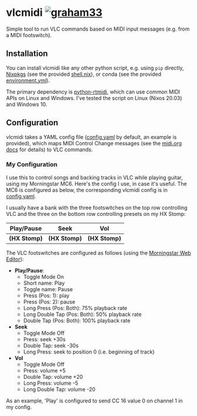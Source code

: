 # vlcmidi [![graham33](https://circleci.com/gh/graham33/vlcmidi.svg?style=svg)](https://app.circleci.com/pipelines/github/graham33/vlcmidi)
Simple tool to run VLC commands based on MIDI input messages (e.g. from a MIDI
footswitch).

## Installation
You can install vlcmidi like any other python script, e.g. using `pip` directly,
[Nixpkgs] (see the provided [shell.nix](./shell.nix)), or conda (see the
provided [environment.yml](./environment.yml)).

The primary dependency is [python-rtmidi], which can use common MIDI APIs on
Linux and Windows. I've tested the script on Linux (Nixos 20.03) and Windows 10.

## Configuration
vlcmidi takes a YAML config file ([config.yaml](./config.yaml) by default, an
example is provided), which maps MIDI Control Change messages (see the [midi.org
docs] for details) to VLC commands.

### My Configuration
I use this to control songs and backing tracks in VLC while playing guitar,
using my Morningstar MC6. Here's the config I use, in case it's useful. The MC6
is configured as below, the corresponding vlcmidi config is in
[config.yaml](./config.yaml).

I usually have a bank with the three footswitches on the top row controlling VLC
and the three on the bottom row controlling presets on my HX Stomp:

| Play/Pause     | Seek           | Vol            |
| -------------- | -------------- | -------------- |
| **(HX Stomp)** | **(HX Stomp)** | **(HX Stomp)** |

The VLC footswitches are configured as follows (using the [Morningstar Web
Editor]):
* **Play/Pause**:
  * Toggle Mode On
  * Short name: Play
  * Toggle name: Pause
  * Press (Pos: 1): play
  * Press (Pos: 2): pause 
  * Long Press (Pos: Both): 75% playback rate
  * Long Double Tap (Pos: Both): 50% playback rate
  * Double Tap (Pos: Both): 100% playback rate
* **Seek**
  * Toggle Mode Off
  * Press: seek +30s
  * Double Tap: seek -30s
  * Long Press: seek to position 0 (i.e. beginning of track)
* **Vol**
  * Toggle Mode Off
  * Press: volume +5
  * Double Tap: volume +20
  * Long Press: volume -5
  * Long Double Tap: volume -20

As an example, 'Play' is configured to send CC 16 value 0 on channel 1 in my
config.

[midi.org docs]: https://www.midi.org/specifications-old/item/table-1-summary-of-midi-message
[Morningstar Web Editor]: https://www.morningstarfx.com/editor
[Nixpkgs]: https://github.com/NixOS/nixpkgs
[python-rtmidi]: https://pypi.org/project/python-rtmidi/
[VLC http requests README]: https://github.com/videolan/vlc/blob/master/share/lua/http/requests/README.txt
